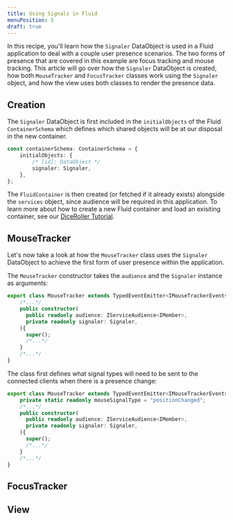```yaml
---
title: Using Signals in Fluid
menuPosition: 5
draft: true
---
```


In this recipe, you'll learn how the `Signaler` DataObject is used in a Fluid application to deal with a couple user presence scenarios. The two forms of presence that are covered in this example are focus tracking and mouse tracking. This article will go over how the `Signaler` DataObject is created, how both `MouseTracker` and `FocusTracker` classes work using the `Signaler` object, and how the view uses both classes to render the presence data.

## Creation

The `Signaler` DataObject is first included in the `initialObjects` of the Fluid `ContainerSchema` which defines which shared objects will be at our disposal in the new container.

```typescript
const containerSchema: ContainerSchema = {
    initialObjects: {
        /* [id]: DataObject */
        signaler: Signaler,
    },
};
```

The `FluidContainer` is then created (or fetched if it already exists) alongside the `services` object, since audience will be required in this application. To learn more about how to create a new Fluid container and load an exisiting container, see our [DiceRoller Tutorial](https://fluidframework.com/docs/start/tutorial/).

## MouseTracker

Let's now take a look at how the `MouseTracker` class uses the `Signaler` DataObject to achieve the first form of user presence within the application.

The `MouseTracker` constructor takes the `audience` and the `Signaler` instance as arguments:

```typescript
export class MouseTracker extends TypedEventEmitter<IMouseTrackerEvents> {
    /*...*/
    public constructor(
      public readonly audience: IServiceAudience<IMember>,
      private readonly signaler: Signaler,
    ){
      super();
      /*...*/
    }
    /*...*/
}
```

The class first defines what signal types will need to be sent to the connected clients when there is a presence change:

```typescript
export class MouseTracker extends TypedEventEmitter<IMouseTrackerEvents> {
    private static readonly mouseSignalType = "positionChanged";
    /*...*/
    public constructor(
      public readonly audience: IServiceAudience<IMember>,
      private readonly signaler: Signaler,
    ){
      super();
      /*...*/
    }
    /*...*/
}
```




## FocusTracker

## View





